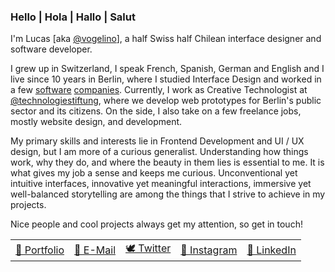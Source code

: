 ### Hello | Hola | Hallo | Salut

I'm Lucas [aka [@vogelino](https://github.com/vogelino)], a half Swiss half Chilean interface designer and software developer.

I grew up in Switzerland, I speak French, Spanish, German and English and I live since 10 years in Berlin, where I studied Interface Design and worked in a few [software](https://www.ubermetrics-technologies.com/) [companies](https://www.nexenio.com/). Currently, I work as Creative Technologist at [@technologiestiftung](https://github.com/technologiestiftung/), where we develop web prototypes for Berlin's public sector and its citizens. On the side, I also take on a few freelance jobs, mostly website design, and development.

My primary skills and interests lie in Frontend Development and UI / UX design, but I am more of a curious generalist. Understanding how things work, why they do, and where the beauty in them lies is essential to me. It is what gives my job a sense and keeps me curious. Unconventional yet intuitive interfaces, innovative yet meaningful interactions, immersive yet well-balanced storytelling are among the things that I strive to achieve in my projects.

Nice people and cool projects always get my attention, so get in touch!

<table>
  <tr>
    <td>
      <a href="https://vogelino.com">🔗 Portfolio</a>
    </td>
    <td>
      <a href="mailto:contact@vogelino.com">💌 E-Mail</a>
    </td>
    <td>
      <a href="https://twitter.com/soyvogelino">🕊 Twitter</a>
    </td>
    <td>
      <a href="https://www.instagram.com/uccellito">📸 Instagram</a>
    </td>
    <td>
      <a href="https://www.linkedin.com/in/vogelino">👔 LinkedIn</a>
    </td>
  </tr>
</table>

<!--
**vogelino/vogelino** is a ✨ _special_ ✨ repository because its `README.md` (this file) appears on your GitHub profile.

Here are some ideas to get you started:

- 🔭 I’m currently working on ...
- 🌱 I’m currently learning ...
- 👯 I’m looking to collaborate on ...
- 🤔 I’m looking for help with ...
- 💬 Ask me about ...
- 📫 How to reach me: ...
- 😄 Pronouns: ...
- ⚡ Fun fact: ...
-->
